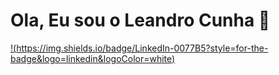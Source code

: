 # Ola, Eu sou o Leandro Cunha 🖖

[!(https://img.shields.io/badge/LinkedIn-0077B5?style=for-the-badge&logo=linkedin&logoColor=white)](https://www.linkedin.com/in/leandrocunha2812/)








